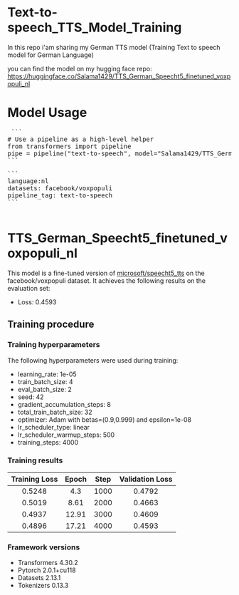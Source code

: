 # Text-to-speech_TTS_Model_Training
In this repo i'am sharing my German TTS model
(Training Text to speech model for German Language)

you can find the model on my hugging face repo: https://huggingface.co/Salama1429/TTS_German_Speecht5_finetuned_voxpopuli_nl

# Model Usage
<pre>
 ```
# Use a pipeline as a high-level helper
from transformers import pipeline
pipe = pipeline("text-to-speech", model="Salama1429/TTS_German_Speecht5_finetuned_voxpopuli_nl")
```
</pre>

<pre>
```
language:nl
datasets: facebook/voxpopuli
pipeline_tag: text-to-speech
```
 </pre>

<!-- This model card has been generated automatically according to the information the Trainer had access to. You
should probably proofread and complete it, then remove this comment. -->

# TTS_German_Speecht5_finetuned_voxpopuli_nl

This model is a fine-tuned version of [microsoft/speecht5_tts](https://huggingface.co/microsoft/speecht5_tts) on the facebook/voxpopuli dataset.
It achieves the following results on the evaluation set:
- Loss: 0.4593



## Training procedure

### Training hyperparameters

The following hyperparameters were used during training:
- learning_rate: 1e-05
- train_batch_size: 4
- eval_batch_size: 2
- seed: 42
- gradient_accumulation_steps: 8
- total_train_batch_size: 32
- optimizer: Adam with betas=(0.9,0.999) and epsilon=1e-08
- lr_scheduler_type: linear
- lr_scheduler_warmup_steps: 500
- training_steps: 4000

### Training results

| Training Loss | Epoch | Step | Validation Loss |
|:-------------:|:-----:|:----:|:---------------:|
| 0.5248        | 4.3   | 1000 | 0.4792          |
| 0.5019        | 8.61  | 2000 | 0.4663          |
| 0.4937        | 12.91 | 3000 | 0.4609          |
| 0.4896        | 17.21 | 4000 | 0.4593          |


### Framework versions

- Transformers 4.30.2
- Pytorch 2.0.1+cu118
- Datasets 2.13.1
- Tokenizers 0.13.3

